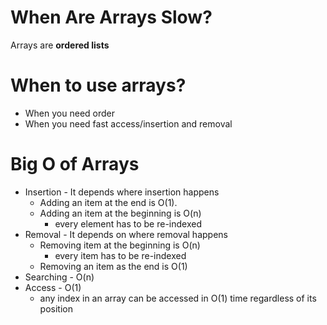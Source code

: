 # When Are Arrays Slow?

Arrays are **ordered lists**

# When to use arrays?
- When you need order
- When you need fast access/insertion and removal 

# Big O of Arrays
- Insertion - It depends where insertion happens
    - Adding an item at the end is O(1). 
    - Adding an item at the beginning is O(n)
        - every element has to be re-indexed 
- Removal - It depends on where removal happens
    - Removing item at the beginning is O(n)
        - every item has to be re-indexed
    - Removing an item as the end is O(1)
- Searching - O(n)
- Access - O(1)
    - any index in an array can be accessed in O(1) time regardless of its position